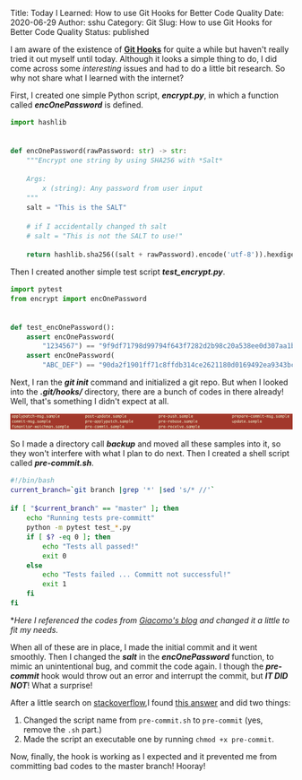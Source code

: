 Title: Today I Learned: How to use Git Hooks for Better Code Quality
Date: 2020-06-29
Author: sshu
Category: Git
Slug: How to use Git Hooks for Better Code Quality
Status: published

I am aware of the existence of **[Git Hooks](https://git-scm.com/book/en/v2/Customizing-Git-Git-Hooks)** for quite a while but haven't really tried it out myself until today. Although it looks a simple thing to do, I did come across some *interesting* issues and had to do a little bit research. So why not share what I learned with the internet?

First, I created one simple Python script, ***encrypt.py***,  in which a function called ***encOnePassword*** is defined.

```python
import hashlib


def encOnePassword(rawPassword: str) -> str:
    """Encrypt one string by using SHA256 with *Salt*

    Args:
        x (string): Any password from user input
    """
    salt = "This is the SALT"

    # if I accidentally changed th salt
    # salt = "This is not the SALT to use!"

    return hashlib.sha256((salt + rawPassword).encode('utf-8')).hexdigest()
```

Then I created another simple test script ***test_encrypt.py***.

```python
import pytest
from encrypt import encOnePassword


def test_encOnePassword():
    assert encOnePassword(
        "1234567") == "9f9df71798d99794f643f7282d2b98c20a538ee0d307aa1b3d2387635c6ae52f"
    assert encOnePassword(
        "ABC_DEF") == "90da2f1901ff71c8ffdb314ce2621180d0169492ea9343bc1a9bb86bbfecd6b6"

```

Next, I ran the ***git init*** command and initialized a git repo. But when I looked into the ***.git/hooks/*** directory, there are a bunch of codes in there already! Well, that's something I didn't expect at all.

<img src="images/git_hooks_samples.png">

So I made a directory call ***backup*** and moved all these samples into it, so they won't interfere with what I plan to do next. Then I created a shell script called ***pre-commit.sh***.

```bash
#!/bin/bash
current_branch=`git branch |grep '*' |sed 's/* //'`

if [ "$current_branch" == "master" ]; then
    echo "Running tests pre-committ"
    python -m pytest test_*.py
    if [ $? -eq 0 ]; then
        echo "Tests all passed!"
        exit 0
    else
        echo "Tests failed ... Committ not successful!"
        exit 1
    fi
fi
```

**Here I referenced the codes from [Giacomo's blog](https://www.giacomodebidda.com/a-simple-git-hook-for-your-python-projects/) and changed it a little to fit my needs.*

When all of these are in place, I made the initial commit and it went smoothly. Then I changed the ***salt*** in the ***encOnePassword*** function, to mimic an unintentional bug, and commit the code again. I though the ***pre-commit*** hook would throw out an error and interrupt the commit, but ***IT DID NOT***! What a surprise!

After a little search on [stackoverflow](www.stacoverflow.com),I found [this answer](https://stackoverflow.com/questions/5084100/post-commit-hook-not-running) and did two things:

1. Changed the script name from `pre-commit.sh` to `pre-commit` (yes, remove the `.sh` part.)
2. Made the script an executable one by running `chmod +x pre-commit`.

Now, finally, the hook is working as I expected and it prevented me from committing bad codes to the master branch! Hooray!
